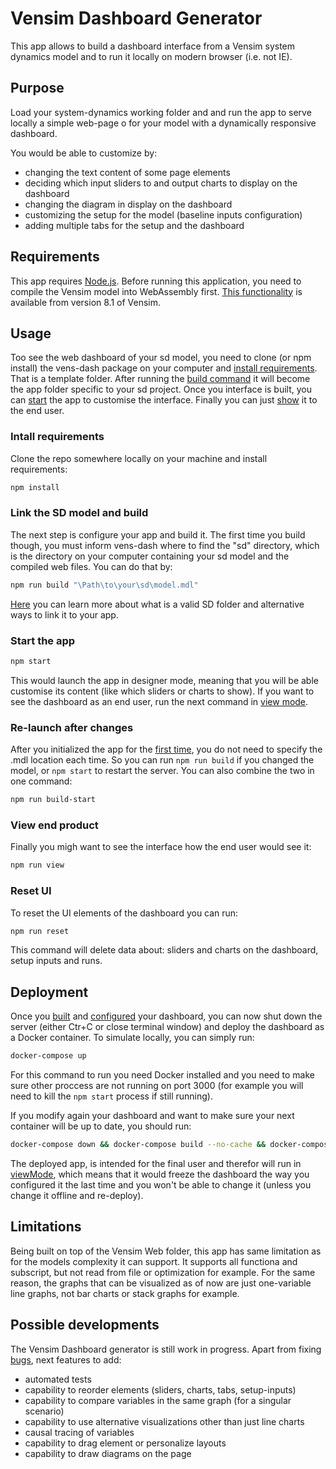 # Vensim Dashboard Generator

This app allows to build a dashboard interface from a Vensim system dynamics model and to run it locally on modern browser (i.e. not IE).

## Purpose
Load your system-dynamics working folder and and run the app to serve locally a simple web-page o for your model with a dynamically responsive dashboard.

You would be able to customize by:
* changing the text content of some page elements
* deciding which input sliders to and output charts to display on the dashboard
* changing the diagram in display on the dashboard
* customizing the setup for the model (baseline inputs configuration)
* adding multiple tabs for the setup and the dashboard

## Requirements

This app requires [Node.js](https://nodejs.org/). Before running this application, you need to compile the Vensim model into WebAssembly first. [This functionality](#https://www.vensim.com/documentation/publishing-a-model-to-the-inte.html) is available from version 8.1 of Vensim.

## Usage

Too see the web dashboard of your sd model, you need to clone (or npm install) the vens-dash package on your computer and [install requirements](#install-requirements). That is a template folder. After running the [build command](#link-the-sd-model-and-build) it will become the app folder specific to your sd project. Once you interface is built, you can [start](#-start-the-app) the app to customise the interface. 
Finally you can just [show](#view-end-product) it to the end user.

### Intall requirements
Clone the repo somewhere locally on your machine and install requirements:
```bash
npm install
```

### Link the SD model and build
The next step is configure your app and build it. The first time you build though, you must inform vens-dash where to find the "sd" directory, which is the directory on your computer containing your sd model and the compiled web files. You can do that by:

```bash
npm run build "\Path\to\your\sd\model.mdl"
```
[Here](sd_path.md) you can learn more about what is a valid SD folder and alternative ways to link it to your app.

### Start the app
```bash
npm start
```
This would launch the app in designer mode, meaning that you will be able customise its content (like which sliders or charts to show). If you want to see the dashboard as an end user, run the next command in [view mode](#view-end-product).

### Re-launch after changes
After you initialized the app for the [first time](#link-the-sd-model), you do not need to specify the .mdl location each time. So you can run ```npm run build``` if you changed the model, or ```npm start``` to restart the server. You can also combine the two in one command:

```bash
npm run build-start
```

### View end product
Finally you migh want to see the interface how the end user would see it:
```bash
npm run view
```

### Reset UI
To reset the UI elements of the dashboard you can run:
```bash
npm run reset
```
This command will delete data about: sliders and charts on the dashboard, setup inputs and runs.


## Deployment
Once you [built](#Link-the-SD-model-and-build) and [configured](#Start-the-app) your dashboard, you can now shut down the server (either Ctr+C or close terminal window) and deploy the dashboard as a Docker container. To simulate locally, you can simply run:

```bash
docker-compose up
```
For this command to run you need Docker installed and you need to make sure other proccess are not running on port 3000 (for example you will need to kill the `npm start` process if still running).

If you modify again your dashboard and want to make sure your next container will be up to date, you should run:

```bash
docker-compose down && docker-compose build --no-cache && docker-compose up
```

The deployed app, is intended for the final user and therefor will run in [viewMode](#View-end-product), which means that it would freeze the dashboard the way you configured it the last time and you won't be able to change it (unless you change it offline and re-deploy).

## Limitations

Being built on top of the Vensim Web folder, this app has same limitation as for the models complexity it can support. It supports all functiona and subscript, but not read from file or optimization for example. For the same reason, the graphs that can be visualized as of now are just one-variable line graphs, not bar charts or stack graphs for example.

## Possible developments
The Vensim Dashboard generator is still work in progress. Apart from fixing [bugs](bugs.md), next features to add:
* automated tests
* capability to reorder elements (sliders, charts, tabs, setup-inputs)
* capability to compare variables in the same graph (for a singular scenario)
* capability to use alternative visualizations other than just line charts
* causal tracing of variables
* capability to drag element or personalize layouts
* capability to draw diagrams on the page
